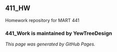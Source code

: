 ## 411_HW

Homework repository for MART 441

### 441_Work is maintained by YewTreeDesign

_This page was generated by GitHub Pages._
